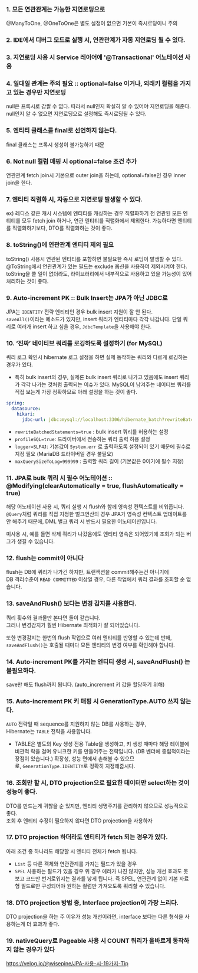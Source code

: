 ### 1. 모든 연관관계는 가능한 지연로딩으로
@ManyToOne, @OneToOne은 별도 설정이 없으면 기본이 즉시로딩이니 주의
### 2. IDE에서 디버그 모드로 실행 시, 연관관계가 자동 지연로딩 될 수 있다.
### 3. 지연로딩 사용 시 Service 레이어에 '@Transactional' 어노테이션 사용
### 4. 일대일 관계는 주의 필요 :: optional=false 이거나, 외래키 컬럼을 가지고 있는 경우만 지연로딩
null은 프록시로 감쌀 수 없다.
따라서 null인지 확실히 알 수 있어야 지연로딩을 해준다.
null인지 알 수 없으면 지연로딩으로 설정해도 즉시로딩될 수 있다.
### 5. 엔티티 클래스를 final로 선언하지 않는다.
final 클래스는 프록시 생성이 불가능하기 때문
### 6. Not null 컬럼 매핑 시 optional=false 조건 추가
연관관계 fetch join시 기본으로 outer join을 하는데, optional=false인 경우 inner join을 한다.
### 7. 엔티티 직렬화 시, 자동으로 지연로딩 발생할 수 있다.
ex) 레디스 같은 캐시 시스템에 엔티티를 캐싱하는 경우
직렬화하기 전 연관된 모든 엔티티를 모두 fetch join 하거나, 연관 엔티티를 직렬화에서 제외한다.
가능하다면 엔티티를 직렬화하기보다, DTO를 직렬화하는 것이 좋다.
### 8. toString()에 연관관계 엔티티 제외 필요
toString() 사용시 연관된 엔티티를 포함하면 불필요한 즉시 로딩이 발생할 수 있다.
@ToString에서 연관관계가 있는 필드는 exclude 옵션을 사용하여 제외시켜야 한다.
toString을 쓸 일이 없더라도, 라이브러리에서 내부적으로 사용하고 있을 가능성이 있어 처리하는 것이 좋다.
### 9. Auto-increment PK :: Bulk Insert는 JPA가 아닌 JDBC로
JPA는 `IDENTITY` 전략 엔티티인 경우 bulk insert 지원이 잘 안 된다.  
`saveAll()`이라는 메소드가 있지만, insert 쿼리가 엔티티마다 각각 나갑니다.
단일 쿼리로 여러개 insert 하고 싶을 경우, `JdbcTemplate`을 사용해야 한다.
### 10. ‘진짜’ 네이티브 쿼리를 로깅하도록 설정하기 (for MySQL)
쿼리 로그 확인시 hibernate 로그 설정을 하면 실제 동작하는 쿼리와 다르게 로깅하는 경우가 있다.
- 특히 bulk insert의 경우, 실제론 bulk insert 쿼리로 나가고 있음에도 insert 쿼리가 각각 나가는 것처럼 출력되는 이슈가 있다.
MySQL이 남겨주는 네이티브 쿼리를 직접 보는게 가장 정확하므로 아래 설정을 하는 것이 좋다.
```yaml
spring:
  datasource:
    hikari:
      jdbc-url: jdbc:mysql://localhost:3306/hibernate_batch?rewriteBatchedStatements=true&profileSQL=true&logger=Slf4JLogger&maxQuerySizeToLog=999999
```
- `rewriteBatchedStatements=true` : bulk insert 쿼리를 허용하는 설정
- `profileSQL=true`: 드라이버에서 전송하는 쿼리 출력 허용 설정
- `logger=SLF4J`: 기본값이 `System.err` 로 출력하도록 설정되어 있기 때문에 필수로 지정 필요 (MariaDB 드라이버일 경우 불필요)
- `maxQuerySizeToLog=999999` : 출력할 쿼리 길이 (기본값은 0이기에 필수 지정)
### 11. JPA로 bulk 쿼리 시 필수 어노테이션 :: @Modifying(clearAutomatically = true, flushAutomatically = true)
해당 어노테이션 사용 시, 쿼리 실행 시 flush와 함께 영속성 컨텍스트를 비워줍니다.  
`@Query`처럼 쿼리를 직접 지정한 벌크연산의 경우 JPA가 영속성 컨텍스트 업데이트를 안 해주기 때문에, DML 벌크 쿼리 시 반드시 필요한 어노테이션입니다.

미사용 시, 예를 들면 삭제 쿼리가 나갔음에도 엔티티 영속은 되어있기에 조회가 되는 버그가 생길 수 있습니다.
### 12. flush는 commit이 아니다

flush는 DB에 쿼리가 나가긴 하지만, 트랜잭션을 commit해주는건 아니기에  
DB 격리수준이 `READ COMMITTED` 이상일 경우, 다른 작업에서 쿼리 결과를 조회할 순 없습니다.
### 13. saveAndFlush() 보다는 변경 감지를 사용한다.
쿼리 횟수와 결과물만 본다면 둘이 같습니다.  
그러나 변경감지가 훨씬 Hibernate 최적화가 잘 되어있습니다.

또한 변경감지는 한번의 flush 작업으로 여러 엔티티를 반영할 수 있는데 반해,  
`saveAndFlush()`는 호출될 때마다 모든 엔티티의 변경 여부를 확인해야 합니다.
### 14. Auto-increment PK를 가지는 엔티티 생성 시, saveAndFlush() 는 불필요하다.
save만 해도 flush까지 됩니다. (auto_increment 키 값을 할당하기 위해)
### 15. Auto-increment PK 키 매핑 시 GenerationType.AUTO 쓰지 않는다.
`AUTO` 전략일 때 sequence를 지원하지 않는 DB를 사용하는 경우,  
Hibernate는 `TABLE` 전략을 사용합니다.
- TABLE은 별도의 Key 생성 전용 Table을 생성하고, 키 생성 때마다 해당 테이블에 비관적 락을 걸며 유니크한 키를 만들어주는 전략입니다. (DB 벤더에 중립적이라는 장점이 있습니다.)
확장성, 성능 면에서 손해볼 수 있으므로, `GenerationType.IDENTITY`로 정확히 지정해줍시다.
### 16. 조회만 할 시, DTO projection으로 필요한 데이터만 select하는 것이 성능이 좋다.
DTO를 만드는게 귀찮을 순 있지만, 엔티티 생명주기를 관리하지 않으므로 성능적으로 좋다.  
조회 후 엔티티 수정이 필요하지 않다면 DTO projection을 사용하자
### 17. DTO projection 하더라도 엔티티가 fetch 되는 경우가 있다.
아래 조건 중 하나라도 해당할 시 엔티티 전체가 fetch 됩니다.
- `List` 등 다른 객체와 연관관계를 가지는 필드가 있을 경우
- `SPEL` 사용하는 필드가 있을 경우
위 경우 에러가 나진 않지만, 성능 개선 효과도 못 보고 코드만 번거로워지는 결과를 낳게 됩니다.
즉 SPEL, 연관관계 없이 기본 자료형 필드로만 구성되어야 원하는 컬럼만 가져오도록 쿼리할 수 있습니다.
### 18. DTO projection 방법 중, Interface projection이 가장 느리다.
DTO projection을 하는 주 이유가 성능 개선이라면, interface 보다는 다른 형식을 사용하는게 더 효과가 좋다.
### 19. nativeQuery로 Pageable 사용 시 COUNT 쿼리가 올바르게 동작하지 않는 경우가 있다



https://velog.io/@wisepine/JPA-사용-시-19가지-Tip
